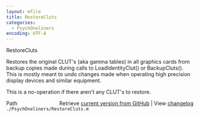 ```yaml
---
layout: mfile
title: RestoreCluts
categories:
  - PsychOneliners
encoding: UTF-8
---
```


RestoreCluts

Restores the original CLUT's \(aka gamma tables\) in all graphics cards
from backup copies made during calls to LoadIdentityClut\(\) or
BackupCluts\(\). This is mostly meant to undo changes made when operating
high precision display devices and similar equipment.

This is a no-operation if there aren't any CLUT's to restore.



<div class="code_header" style="text-align:right;">
  <span style="float:left;">Path&nbsp;&nbsp;</span> <span class="counter">Retrieve <a href=
  "https://raw.github.com/Psychtoolbox-3/Psychtoolbox-3/beta/./PsychOneliners/RestoreCluts.m">current version from GitHub</a> | View <a href=
  "https://github.com/Psychtoolbox-3/Psychtoolbox-3/commits/beta/./PsychOneliners/RestoreCluts.m">changelog</a></span>
</div>
<div class="code">
  <code>./PsychOneliners/RestoreCluts.m</code>
</div>
